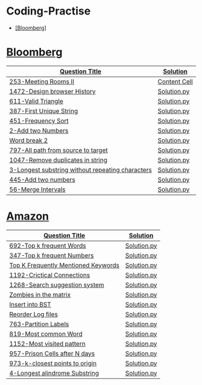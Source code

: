# Coding-Practise
<p align="center">
    <a href="https://https://leetcode.com/">

    

* [Bloomberg]




# Bloomberg

|Question Title | Solution |
| ------------------------------------------------------------------------ | ------------- |
| [253-Meeting Rooms II](https://leetcode.com/problems/meeting-rooms-ii/)  | [Content Cell](https://github.com/sbsreedh/Coding-Practise/blob/master/meetingRoom2.py)  |
| [1472-Design browser History](https://leetcode.com/problems/design-browser-history/)  | [Solution.py](https://github.com/sbsreedh/Coding-Practise/blob/master/BrowserHistory.py ) |
| [611-Valid Triangle](https://leetcode.com/problems/valid-triangle-number/)|[Solution.py](https://github.com/sbsreedh/Coding-Practise/blob/master/validTriangle.py)|
| [387-First Unique String](https://leetcode.com/problems/first-unique-character-in-a-string/)|[Solution.py](https://github.com/sbsreedh/Coding-Practise/blob/master/firstUniqChar.py)|
|[451-Frequency Sort](https://leetcode.com/problems/sort-characters-by-frequency/)|[Solution.py](https://github.com/sbsreedh/Coding-Practise/blob/master/frequencySort.py)|
|[2-Add two Numbers](https://leetcode.com/problems/add-two-numbers/)|[Solution.py](https://github.com/sbsreedh/Coding-Practise/blob/master/addTwoNumbers.py)|
|[Word break 2](https://leetcode.com/problems/word-break-ii/)| [Solution.py](https://github.com/sbsreedh/Coding-Practise/blob/master/wordBreak2.py)|
|[797-All path from source to target](https://leetcode.com/problems/all-paths-from-source-to-target/)   | [Solution.py](https://github.com/sbsreedh/Coding-Practise/blob/master/allPathsSourceTarget.py)|
|[1047-Remove duplicates in string](https://leetcode.com/problems/remove-all-adjacent-duplicates-in-string/)| [Solution.py](https://github.com/sbsreedh/Coding-Practise/blob/master/removeDuplicates1.py)|
|[3-Longest substring without repeating characters](https://leetcode.com/problems/longest-substring-without-repeating-characters/)| [Solution.py](https://github.com/sbsreedh/Coding-Practise/blob/master/lengthOfLongestSubstring.py)|
|[445-Add two numbers](https://leetcode.com/problems/add-two-numbers-ii/)| [Solution.py](https://github.com/sbsreedh/Coding-Practise/blob/master/2addTwoNumbers.py)|
|[56-Merge Intervals](https://leetcode.com/problems/merge-intervals/)| [Solution.py](https://github.com/sbsreedh/Coding-Practise/blob/master/merge.py)|


# Amazon

|Question Title | Solution |
| ------------------------------------------------------------------------ | ------------- |
| [692-Top k frequent Words](https://leetcode.com/problems/top-k-frequent-words/)  | [Solution.py](https://github.com/sbsreedh/Coding-Practise/blob/master/topKFrequent.py)  |
| [347-Top k frequent Numbers](https://leetcode.com/problems/top-k-frequent-elements/)  | [Solution.py](https://github.com/sbsreedh/Coding-Practise/blob/master/topKFrequentelements.py)   |
| [Top K Frequently Mentioned Keywords](https://leetcode.com/discuss/interview-question/542597/)  | [Solution.py](https://github.com/sbsreedh/Coding-Practise/blob/master/Frequencyofwordsinreviews.py)   |
| [1192-Crictical Connections](https://leetcode.com/problems/critical-connections-in-a-network/)  | [Solution.py](https://github.com/sbsreedh/Coding-Practise/blob/master/criticalConnections.py)   |
| [1268-Search suggestion system](https://leetcode.com/problems/search-suggestions-system/)  | [Solution.py](https://github.com/sbsreedh/Coding-Practise/blob/master/suggestedProducts.py)   |
| [Zombies in the matrix](https://leetcode.com/discuss/interview-question/411357/)  | [Solution.py](https://github.com/sbsreedh/Coding-Practise/blob/master/orangesRotting.py)   |
| [Insert into BST](https://leetcode.com/problems/insert-into-a-binary-search-tree/)  | [Solution.py](https://github.com/sbsreedh/Coding-Practise/blob/master/insertIntoBST.py)   |
| [Reorder Log files](https://leetcode.com/problems/reorder-data-in-log-files/)  | [Solution.py](https://github.com/sbsreedh/Coding-Practise/blob/master/reorderLogFiles.py)   |
| [763-Partition Labels](https://leetcode.com/problems/partition-labels/)  | [Solution.py](https://github.com/sbsreedh/Coding-Practise/blob/master/partitionLabels.py)   |
| [819-Most common Word](https://leetcode.com/problems/most-common-word/)  | [Solution.py](https://github.com/sbsreedh/Coding-Practise/blob/master/mostCommonWord.py)   |
| [1152-Most visited pattern](https://leetcode.com/problems/analyze-user-website-visit-pattern/)  | [Solution.py](https://github.com/sbsreedh/Coding-Practise/blob/master/mostVisitedPattern.py)   |
| [957-Prison Cells after N days](https://leetcode.com/problems/prison-cells-after-n-days/)  | [Solution.py](https://github.com/sbsreedh/Coding-Practise/blob/master/prisonAfterNDays.py)   |
| [973-k-closest points to origin](https://leetcode.com/problems/k-closest-points-to-origin/)  | [Solution.py](https://github.com/sbsreedh/Coding-Practise/blob/master/kClosest.py)   |
| [4-Longest alindrome Substring](https://leetcode.com/problems/longest-palindromic-substring/)  | [Solution.py](https://github.com/sbsreedh/Coding-Practise/blob/master/kClosest.py)   |

